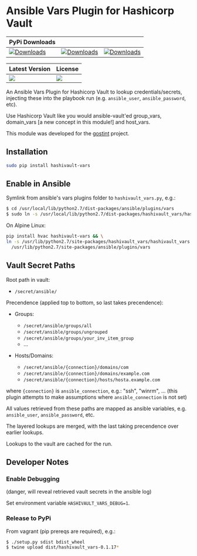 # Ansible Vars Plugin for Hashicorp Vault
| PyPi Downloads | | |
|-|-|-|
|[![Downloads](https://pepy.tech/badge/hashivault-vars)](https://pepy.tech/project/hashivault-vars) | [![Downloads](https://pepy.tech/badge/hashivault-vars/month)](https://pepy.tech/project/hashivault-vars) | [![Downloads](https://pepy.tech/badge/hashivault-vars/week)](https://pepy.tech/project/hashivault-vars)|

| Latest Version | License |
|-|-|
|![](https://img.shields.io/pypi/v/hashivault-vars.svg)|![](https://img.shields.io/pypi/l/hashivault-vars.svg)|


An Ansible Vars Plugin for Hashicorp Vault to lookup credentials/secrets,
injecting these into the playbook run (e.g. `ansible_user`, `ansible_password`,
etc).

Use Hashicorp Vault like you would ansible-vault'ed group_vars,
domain_vars [a new concept in this module!] and host_vars.

This module was developed for the [gostint](https://goethite.github.io/gostint/)
project.

## Installation

```bash
sudo pip install hashivault-vars
```

## Enable in Ansible
Symlink from ansible's vars plugins folder to `hashivault_vars.py`, e.g.:
```bash
$ cd /usr/local/lib/python2.7/dist-packages/ansible/plugins/vars
$ sudo ln -s /usr/local/lib/python2.7/dist-packages/hashivault_vars/hashivault_vars.py .
```

On Alpine Linux:
```bash
pip install hvac hashivault-vars && \
ln -s /usr/lib/python2.7/site-packages/hashivault_vars/hashivault_vars.py \
  /usr/lib/python2.7/site-packages/ansible/plugins/vars
```

## Vault Secret Paths
Root path in vault:

* `/secret/ansible/`

Precendence (applied top to bottom, so last takes precendence):
* Groups:
  * `/secret/ansible/groups/all`
  * `/secret/ansible/groups/ungrouped`
  * `/secret/ansible/groups/your_inv_item_group`
  * ...

* Hosts/Domains:
  * `/secret/ansible/{connection}/domains/com`
  * `/secret/ansible/{connection}/domains/example.com`
  * `/secret/ansible/{connection}/hosts/hosta.example.com`

where `{connection}` is `ansible_connection`, e.g.: "ssh", "winrm", ...
(this plugin attempts to make assumptions where `ansible_connection` is not
set)

All values retrieved from these paths are mapped as ansible variables,
e.g. `ansible_user`, `ansible_password`, etc.

The layered lookups are merged, with the last taking precendence over
earlier lookups.

Lookups to the vault are cached for the run.

## Developer Notes

### Enable Debugging
(danger, will reveal retrieved vault secrets in the ansible log)

Set environment variable `HASHIVAULT_VARS_DEBUG=1`.

### Release to PyPi
From vagrant (pip prereqs are required), e.g.:
```bash
$ ./setup.py sdist bdist_wheel
$ twine upload dist/hashivault_vars-0.1.17*
```
